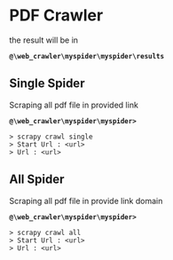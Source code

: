 <h1>PDF Crawler</h1>
the result will be in 

<b>```@\web_crawler\myspider\myspider\results```</b>
<h2> Single Spider </h2>
Scraping all pdf file in provided link

<b>```@\web_crawler\myspider\myspider>```</b>
```
> scrapy crawl single
> Start Url : <url>
> Url : <url>
```

<h2> All Spider </h2>

Scraping all pdf file in provide link domain


<b>```@\web_crawler\myspider\myspider>```</b>


```
> scrapy crawl all
> Start Url : <url>
> Url : <url>
```


